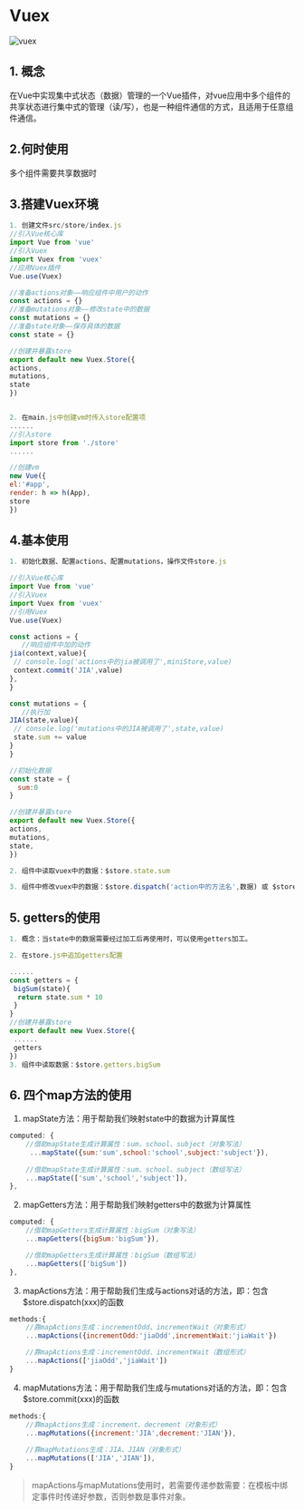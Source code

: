 # Vuex
![vuex](https://vuex.vuejs.org/vuex.png)
 ## 1. 概念
 在Vue中实现集中式状态（数据）管理的一个Vue插件，对vue应用中多个组件的共享状态进行集中式的管理（读/写），也是一种组件通信的方式，且适用于任意组件通信。

 ## 2.何时使用
 多个组件需要共享数据时

 ## 3.搭建Vuex环境
 ```js
1. 创建文件src/store/index.js
//引入Vue核心库
import Vue from 'vue'
//引入Vuex
import Vuex from 'vuex'
//应用Vuex插件
Vue.use(Vuex)

//准备actions对象——响应组件中用户的动作
const actions = {}
//准备mutations对象——修改state中的数据
const mutations = {}
//准备state对象——保存具体的数据
const state = {}

//创建并暴露store
export default new Vuex.Store({
 actions,
 mutations,
 state
})


2. 在main.js中创建vm时传入store配置项
......
//引入store
import store from './store'
......

//创建vm
new Vue({
 el:'#app',
 render: h => h(App),
 store
})
 ```

 ## 4.基本使用
 ```js
1. 初始化数据、配置actions、配置mutations，操作文件store.js

//引入Vue核心库
import Vue from 'vue'
//引入Vuex
import Vuex from 'vuex'
//引用Vuex
Vue.use(Vuex)

const actions = {
    //响应组件中加的动作
 jia(context,value){
  // console.log('actions中的jia被调用了',miniStore,value)
  context.commit('JIA',value)
 },
}

const mutations = {
    //执行加
 JIA(state,value){
  // console.log('mutations中的JIA被调用了',state,value)
  state.sum += value
 }
}

//初始化数据
const state = {
   sum:0
}

//创建并暴露store
export default new Vuex.Store({
 actions,
 mutations,
 state,
})

2. 组件中读取vuex中的数据：$store.state.sum

3. 组件中修改vuex中的数据：$store.dispatch('action中的方法名',数据) 或 $store.commit('mutations中的方法名',数据)
```


 ## 5. getters的使用
```js
1. 概念：当state中的数据需要经过加工后再使用时，可以使用getters加工。

2. 在store.js中追加getters配置

......
const getters = {
 bigSum(state){
  return state.sum * 10
 }
}
//创建并暴露store
export default new Vuex.Store({
 ......
 getters
})
3. 组件中读取数据：$store.getters.bigSum
```

## 6. 四个map方法的使用  
1. mapState方法：用于帮助我们映射state中的数据为计算属性   

```js
computed: {
    //借助mapState生成计算属性：sum、school、subject（对象写法）
     ...mapState({sum:'sum',school:'school',subject:'subject'}),
         
    //借助mapState生成计算属性：sum、school、subject（数组写法）
    ...mapState(['sum','school','subject']),
},
```

2. mapGetters方法：用于帮助我们映射getters中的数据为计算属性   

```js
computed: {
    //借助mapGetters生成计算属性：bigSum（对象写法）
    ...mapGetters({bigSum:'bigSum'}),

    //借助mapGetters生成计算属性：bigSum（数组写法）
    ...mapGetters(['bigSum'])
},
```

3. mapActions方法：用于帮助我们生成与actions对话的方法，即：包含$store.dispatch(xxx)的函数  

```js
methods:{
    //靠mapActions生成：incrementOdd、incrementWait（对象形式）
    ...mapActions({incrementOdd:'jiaOdd',incrementWait:'jiaWait'})

    //靠mapActions生成：incrementOdd、incrementWait（数组形式）
    ...mapActions(['jiaOdd','jiaWait'])
}
```


4. mapMutations方法：用于帮助我们生成与mutations对话的方法，即：包含$store.commit(xxx)的函数  

```js
methods:{
    //靠mapActions生成：increment、decrement（对象形式）
    ...mapMutations({increment:'JIA',decrement:'JIAN'}),
    
    //靠mapMutations生成：JIA、JIAN（对象形式）
    ...mapMutations(['JIA','JIAN']),
}
```


>mapActions与mapMutations使用时，若需要传递参数需要：在模板中绑定事件时传递好参数，否则参数是事件对象。